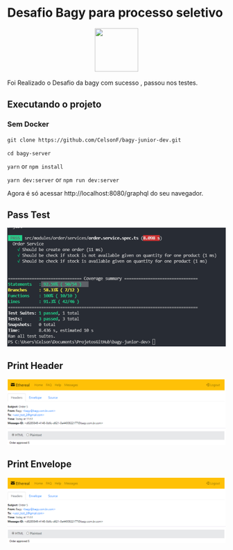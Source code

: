 # Desafio Bagy para processo seletivo

<p align=center>
<img src="https://sites.bagy.com.br/wp-content/uploads/2021/03/cropped-Design-sem-nome-3-min-1-192x192.png" width="100" height="100">
</p>


Foi Realizado o Desafio da bagy com sucesso , passou nos testes.

## Executando o projeto

### Sem Docker

`git clone https://github.com/CelsonF/bagy-junior-dev.git`

`cd bagy-server`

`yarn` or `npm install`

`yarn dev:server` or `npm run dev:server`

Agora é só acessar http://localhost:8080/graphql do seu navegador.


## Pass Test
![Print screen](coverage/Screenshot.png)

## Print Header
![Print screen](coverage/challenge_01.png)

## Print Envelope
![Print screen](coverage/challenge_01.png)
